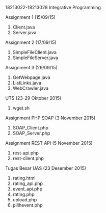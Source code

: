 18213022-18213028
Integrative Programming

Assignment 1 (15/09/15)
1. Client.java
2. Server.java

Assignment 2 (17/09/15)
1. SimpleFileClient.java
2. SimpleFileServer.java

Assignment 3 (29/09/15)
1. GetWebpage.java
2. ListLinks.java
3. WebCrawler.java

UTS (23-29 Oktober 2015)
1. wget.sh

Assignment PHP SOAP (3 November 2015)
1. SOAP_Client.php
2. SOAP_Server.php

Assignment REST API (5 November 2015)
1. rest-api.php
2. rest-client.php

Tugas Besar UAS (23 Desember 2015)
1. rating.html
2. rating_api.php
3. event_api.php
4. rating.php
5. upload.php
6. pilihevent.php
